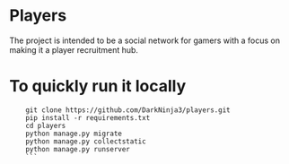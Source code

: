 # Players
The project is intended to be a social network for gamers with a focus on making it a player recruitment hub. 

# To quickly run it locally
``` 
    git clone https://github.com/DarkNinja3/players.git
    pip install -r requirements.txt
    cd players
    python manage.py migrate
    python manage.py collectstatic
    python manage.py runserver
    ```
